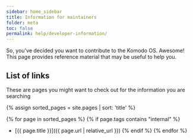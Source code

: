 ```yaml
---
sidebar: home_sidebar
title: Information for maintainers
folder: meta
toc: false
permalink: help/developer-information/
---
```

So, you've decided you want to contribute to the Komodo OS. Awesome! This page provides reference material that may be useful to help you.

## List of links

These are pages you might want to check out for the information you are searching

{% assign sorted_pages = site.pages | sort: 'title' %}

{% for page in sorted_pages %}
{% if page.tags contains "internal" %}
- [{{ page.title }}]({{ page.url | relative_url }})
{% endif %}
{% endfor %}
